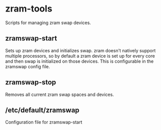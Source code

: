 zram-tools
==========

Scripts for managing zram swap devices.

zramswap-start
--------------

Sets up zram devices and initializes swap. zram doesn't natively support
multiple processors, so by default a zram device is set up for every
core and then swap is initialized on those devices. This is configurable
in the zramswap config file.

zramswap-stop
-------------

Removes all current zram swap spaces and devices.


/etc/default/zramswap
---------------------

Configuration file for zramswap-start
